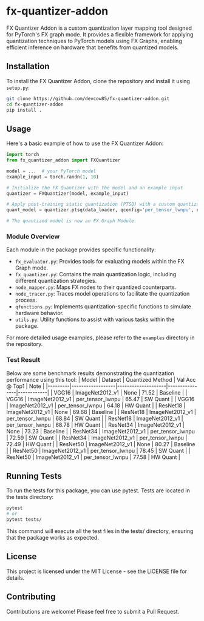 # fx-quantizer-addon
FX Quantizer Addon is a custom quantization layer mapping tool designed for PyTorch's FX graph mode. It provides a flexible framework for applying quantization techniques to PyTorch models using FX Graphs, enabling efficient inference on hardware that benefits from quantized models.

## Installation
To install the FX Quantizer Addon, clone the repository and install it using `setup.py`:


```bash
git clone https://github.com/devcow85/fx-quantizer-addon.git
cd fx-quantizer-addon
pip install .
```

## Usage
Here's a basic example of how to use the FX Quantizer Addon:

```python
import torch
from fx_quantizer_addon import FXQuantizer

model = ...  # your PyTorch model
example_input = torch.randn(1, 10)

# Initialize the FX Quantizer with the model and an example input
quantizer = FXQuantizer(model, example_input)

# Apply post-training static quantization (PTSQ) with a custom quantization configuration
quant_model = quantizer.ptsq(data_loader, qconfig='per_tensor_lwnpu', num_batches=1)

# The quantized model is now an FX Graph Module
```

### Module Overview
Each module in the package provides specific functionality:

- `fx_evaluator.py`: Provides tools for evaluating models within the FX Graph mode.
- `fx_quantizer.py`: Contains the main quantization logic, including different quantization strategies.
- `node_mapper.py`: Maps FX nodes to their quantized counterparts.
- `node_tracer.py`: Traces model operations to facilitate the quantization process.
- `qfunctions.py`: Implements quantization-specific functions to simulate hardware behavior.
- `utils.py`: Utility functions to assist with various tasks within the package.

For more detailed usage examples, please refer to the `examples` directory in the repository.


### Test Result
Below are some benchmark results demonstrating the quantization performance using this tool:
| Model   | Dataset          | Quantized Method   | Val Acc @ Top1 | Note       |
|---------|------------------|--------------------|----------------|------------|
| VGG16 | ImageNet2012_v1  | None               | 71.52          | Baseline   |
| VGG16 | ImageNet2012_v1  | per_tensor_lwnpu   | 65.47          | SW Quant   |
| VGG16 | ImageNet2012_v1  | per_tensor_lwnpu   | 64.18          | HW Quant   |
| ResNet18 | ImageNet2012_v1  | None               | 69.68          | Baseline   |
| ResNet18 | ImageNet2012_v1  | per_tensor_lwnpu   | 68.84          | SW Quant   |
| ResNet18 | ImageNet2012_v1  | per_tensor_lwnpu   | 68.78          | HW Quant   |
| ResNet34 | ImageNet2012_v1  | None               | 73.23          | Baseline   |
| ResNet34 | ImageNet2012_v1  | per_tensor_lwnpu   | 72.59          | SW Quant   |
| ResNet34 | ImageNet2012_v1  | per_tensor_lwnpu   | 72.49          | HW Quant   |
| ResNet50 | ImageNet2012_v1  | None               | 80.27          | Baseline   |
| ResNet50 | ImageNet2012_v1  | per_tensor_lwnpu   | 78.45          | SW Quant   |
| ResNet50 | ImageNet2012_v1  | per_tensor_lwnpu   | 77.58          | HW Quant   |


## Running Tests
To run the tests for this package, you can use pytest. Tests are located in the tests directory:

```bash
pytest
# or
pytest tests/
```

This command will execute all the test files in the tests/ directory, ensuring that the package works as expected.

## License
This project is licensed under the MIT License - see the LICENSE file for details.

## Contributing
Contributions are welcome! Please feel free to submit a Pull Request.